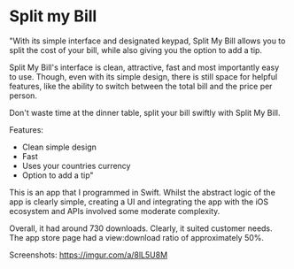 # Split my Bill

"With its simple interface and designated keypad, Split My Bill allows you to split the cost of your bill, while also giving you the option to add a tip. 

Split My Bill's interface is clean, attractive, fast and most importantly easy to use. Though, even with its simple design, there is still space for helpful features, like the ability to switch between the total bill and the price per person.

Don't waste time at the dinner table, split your bill swiftly with Split My Bill.

Features:
- Clean simple design
- Fast
- Uses your countries currency
- Option to add a tip"

This is an app that I programmed in Swift. Whilst the abstract logic of the app is clearly simple, creating a UI and integrating the app with the iOS ecosystem and APIs involved some moderate complexity. 

Overall, it had around 730 downloads. Clearly, it suited customer needs. The app store page had a view:download ratio of approximately 50%.

Screenshots: https://imgur.com/a/8lL5U8M 







